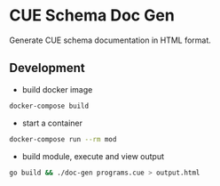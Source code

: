 # CUE Schema Doc Gen

Generate CUE schema documentation in HTML format.

## Development

- build docker image

```bash
docker-compose build
```

- start a container

```bash
docker-compose run --rm mod
```

- build module, execute and view output

```bash
go build && ./doc-gen programs.cue > output.html
```
